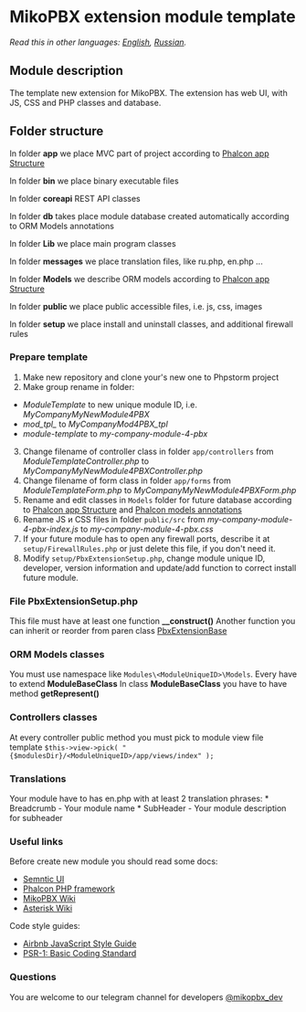 # MikoPBX extension module template #

*Read this in other languages: [English](README.md), [Russian](README.ru.md).*

## Module description ##

The template new extension for MikoPBX. The extension has web UI, with JS, CSS and PHP classes and database.

## Folder structure ##

In folder **app** we place MVC part of project according to [Phalcon app Structure](https://docs.phalcon.io/3.4/en/tutorial-basic#file-structure)  

In folder **bin** we place binary executable files

In folder **coreapi** REST API classes

In folder **db** takes place module database created automatically according to ORM Models annotations

In folder **Lib** we place main program classes

In folder **messages** we place translation files, like ru.php, en.php ...

In folder **Models** we describe ORM models according to [Phalcon app Structure](https://docs.phalcon.io/3.4/en/db-models) 

In folder **public** we place public accessible files, i.e. js, css, images  

In folder **setup** we place install and uninstall classes, and additional firewall rules 

### Prepare template ###
1. Make new repository and clone your's new one to Phpstorm project
2. Make group rename in folder:
 * *ModuleTemplate* to new unique module ID, i.e. *MyCompanyMyNewModule4PBX*
 * *mod_tpl_* to *MyCompanyMod4PBX_tpl*
 * *module-template* to *my-company-module-4-pbx*
3. Change filename of controller class in folder `app/controllers` from *ModuleTemplateController.php* to *MyCompanyMyNewModule4PBXController.php* 
4. Change filename of form class in folder `app/forms` from *ModuleTemplateForm.php* to *MyCompanyMyNewModule4PBXForm.php* 
5. Rename and edit classes in `Models` folder for future database according to [Phalcon app Structure](https://docs.phalcon.io/3.4/en/db-models) and [Phalcon models annotations](https://docs.phalcon.io/3.4/en/db-models-metadata#annotations-strategy)
6. Rename JS и CSS files in folder `public/src` from *my-company-module-4-pbx-index.js* to *my-company-module-4-pbx.css*
7. If your future module has to open any firewall ports, describe it at `setup/FirewallRules.php` or just delete this file, if you don't need it.
8. Modify `setup/PbxExtensionSetup.php`, change module unique ID, developer, version information and update/add function to correct install future module.
 

### File PbxExtensionSetup.php ###
This file must have at least one function **__construct()**
Another function you can inherit or reorder from paren class [PbxExtensionBase](https://github.com/mikopbx/core/blob/master/www/back-end/modules/PbxExtensionBase.php)
  
### ORM Models classes ###
You must use namespace like  `Modules\<ModuleUniqueID>\Models`.  Every have to extend **ModuleBaseClass** 
In class **ModuleBaseClass** you have to have method **getRepresent()**

### Controllers classes ###
At every controller public method you must pick to module view file template
`$this->view->pick( "{$modulesDir}/<ModuleUniqueID>/app/views/index" );`

### Translations ###
Your module have to has en.php with at least 2 translation phrases:
	* Breadcrumb<ModuleUniqueID> - Your module name
	* SubHeader<ModuleUniqueID> - Your module description for subheader
	
		
### Useful links ###
Before create new module you should read some docs:

* [Semntic UI](https://semantic-ui.com)
* [Phalcon PHP framework](https://docs.phalcon.io/3.4/en/introduction)
* [MikoPBX Wiki](https://wiki.mikopbx.com)
* [Asterisk Wiki](https://wiki.asterisk.org/wiki/display/AST/Home)

Code style guides:

* [Airbnb JavaScript Style Guide](https://github.com/airbnb/javascript)
* [PSR-1: Basic Coding Standard](https://www.php-fig.org/psr/psr-1/)

### Questions ###
You are welcome to our telegram channel for developers [@mikopbx_dev](https://t.me/joinchat/AAPn5xSqZIpQnNnCAa3bBw)